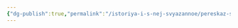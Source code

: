 ```yaml
---
{"dg-publish":true,"permalink":"/istoriya-i-s-nej-svyazannoe/pereskaz-syuzheta-ptv/","dgPassFrontmatter":true}
---
```


